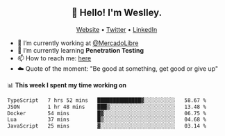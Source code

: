 <h2 align="center">👋 Hello! I'm Weslley.</h2>
<p align="center">
  <a href="http://weslleyneri.com.br">Website</a> •
  <a href="https://twitter.com/Weslley_Neri">Twitter</a> •
  <a href="https://www.linkedin.com/in/weslley-neri-3658908b">LinkedIn</a>
</p>


- 🔭 I’m currently working at [@MercadoLibre](https://github.com/mercadolibre)
- 🌱 I’m currently learning **Penetration Testing**
- 📫 How to reach me: [here](mailto:weslley39@gmail.com)
- ☁️ Quote of the moment: "Be good at something, get good or give up"

📊 **This week I spent my time working on**
<!--START_SECTION:waka-->

```txt
TypeScript   7 hrs 52 mins   ██████████████▓░░░░░░░░░░   58.67 %
JSON         1 hr 48 mins    ███▒░░░░░░░░░░░░░░░░░░░░░   13.48 %
Docker       54 mins         █▓░░░░░░░░░░░░░░░░░░░░░░░   06.75 %
Lua          37 mins         █▒░░░░░░░░░░░░░░░░░░░░░░░   04.68 %
JavaScript   25 mins         ▓░░░░░░░░░░░░░░░░░░░░░░░░   03.14 %
```

<!--END_SECTION:waka-->

<!-- Inspired by https://github.com/gruselhaus/gruselhaus -->